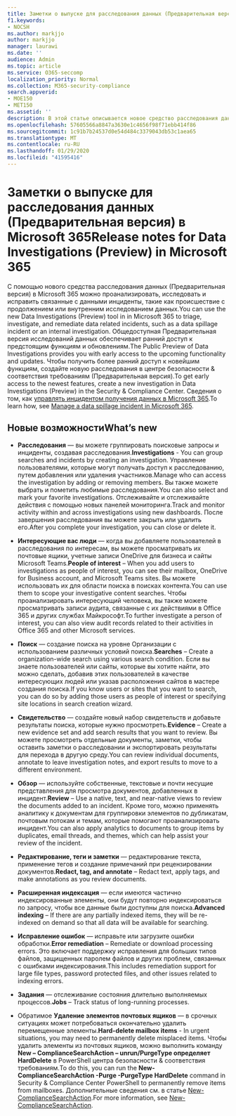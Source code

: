 ```yaml
---
title: Заметки о выпуске для расследования данных (Предварительная версия) в Microsoft 365
f1.keywords:
- NOCSH
ms.author: markjjo
author: markjjo
manager: laurawi
ms.date: ''
audience: Admin
ms.topic: article
ms.service: O365-seccomp
localization_priority: Normal
ms.collection: M365-security-compliance
search.appverid:
- MOE150
- MET150
ms.assetid: ''
description: В этой статье описывается новое средство расследования данных (Preview) в Microsoft 365.
ms.openlocfilehash: 57605566a8847a3630e1c4656f98f71ebb414f86
ms.sourcegitcommit: 1c91b7b24537d0e54d484c3379043db53c1aea65
ms.translationtype: MT
ms.contentlocale: ru-RU
ms.lasthandoff: 01/29/2020
ms.locfileid: "41595416"
---
```

# <a name="release-notes-for-data-investigations-preview-in-microsoft-365"></a><span data-ttu-id="d3b8d-103">Заметки о выпуске для расследования данных (Предварительная версия) в Microsoft 365</span><span class="sxs-lookup"><span data-stu-id="d3b8d-103">Release notes for Data Investigations (Preview) in Microsoft 365</span></span>

<span data-ttu-id="d3b8d-104">С помощью нового средства расследования данных (Предварительная версия) в Microsoft 365 можно проанализировать, исследовать и исправить связанные с данными инциденты, такие как происшествие с продолжением или внутренним исследованием данных.</span><span class="sxs-lookup"><span data-stu-id="d3b8d-104">You can use the new Data Investigations (Preview) tool in in Microsoft 365 to triage, investigate, and remediate data related incidents, such as a data spillage incident or an internal investigation.</span></span> <span data-ttu-id="d3b8d-105">Общедоступная Предварительная версия исследований данных обеспечивает ранний доступ к предстоящим функциям и обновлениям.</span><span class="sxs-lookup"><span data-stu-id="d3b8d-105">The Public Preview of Data Investigations provides you with early access to the upcoming functionality and updates.</span></span> <span data-ttu-id="d3b8d-106">Чтобы получить более ранний доступ к новейшим функциям, создайте новую расследования в центре безопасности & соответствия требованиям (Предварительная версия).</span><span class="sxs-lookup"><span data-stu-id="d3b8d-106">To get early access to the newest features, create a new investigation in Data Investigations (Preview) in the Security & Compliance Center.</span></span> <span data-ttu-id="d3b8d-107">Сведения о том, как [управлять инцидентом получения данных в Microsoft 365](manage-data-spillage-incidents.md).</span><span class="sxs-lookup"><span data-stu-id="d3b8d-107">To learn how, see [Manage a data spillage incident in Microsoft 365](manage-data-spillage-incidents.md).</span></span>

## <a name="whats-new"></a><span data-ttu-id="d3b8d-108">Новые возможности</span><span class="sxs-lookup"><span data-stu-id="d3b8d-108">What’s new</span></span> 

- <span data-ttu-id="d3b8d-109">**Расследования** — вы можете группировать поисковые запросы и инциденты, создавая расследования.</span><span class="sxs-lookup"><span data-stu-id="d3b8d-109">**Investigations** - You can group searches and incidents by creating an investigation.</span></span> <span data-ttu-id="d3b8d-110">Управление пользователями, которые могут получать доступ к расследованию, путем добавления или удаления участников.</span><span class="sxs-lookup"><span data-stu-id="d3b8d-110">Manage who can access the investigation by adding or removing members.</span></span>  <span data-ttu-id="d3b8d-111">Вы также можете выбрать и пометить любимые расследования.</span><span class="sxs-lookup"><span data-stu-id="d3b8d-111">You can also select and mark your favorite investigations.</span></span> <span data-ttu-id="d3b8d-112">Отслеживайте и отслеживайте действия с помощью новых панелей мониторинга.</span><span class="sxs-lookup"><span data-stu-id="d3b8d-112">Track and monitor activity within and across investigations using new dashboards.</span></span> <span data-ttu-id="d3b8d-113">После завершения расследования вы можете закрыть или удалить его.</span><span class="sxs-lookup"><span data-stu-id="d3b8d-113">After you complete your investigation, you can close or delete it.</span></span>

- <span data-ttu-id="d3b8d-114">**Интересующие вас люди** — когда вы добавляете пользователей в расследования по интересам, вы можете просматривать их почтовые ящики, учетные записи OneDrive для бизнеса и сайты Microsoft Teams.</span><span class="sxs-lookup"><span data-stu-id="d3b8d-114">**People of interest** – When you add users to investigations as people of interest, you can see their mailbox, OneDrive for Business account, and Microsoft Teams sites.</span></span> <span data-ttu-id="d3b8d-115">Вы можете использовать их для области поиска в поисках контента.</span><span class="sxs-lookup"><span data-stu-id="d3b8d-115">You can use them to scope your investigative content searches.</span></span> <span data-ttu-id="d3b8d-116">Чтобы проанализировать интересующий человека, вы также можете просматривать записи аудита, связанные с их действиями в Office 365 и других службах Майкрософт.</span><span class="sxs-lookup"><span data-stu-id="d3b8d-116">To further investigate a person of interest, you can also view audit records related to their activities in Office 365 and other Microsoft services.</span></span>

- <span data-ttu-id="d3b8d-117">**Поиск** — создание поиска на уровне Организации с использованием различных условий поиска.</span><span class="sxs-lookup"><span data-stu-id="d3b8d-117">**Searches** – Create a organization-wide search using various search condition.</span></span> <span data-ttu-id="d3b8d-118">Если вы знаете пользователей или сайты, которые вы хотите найти, это можно сделать, добавив этих пользователей в качестве интересующих людей или указав расположения сайтов в мастере создания поиска.</span><span class="sxs-lookup"><span data-stu-id="d3b8d-118">If you know users or sites that you want to search, you can do so by adding those users as people of interest or specifying site locations in search creation wizard.</span></span> 

- <span data-ttu-id="d3b8d-119">**Свидетельство** — создайте новый набор свидетельств и добавьте результаты поиска, которые нужно просмотреть.</span><span class="sxs-lookup"><span data-stu-id="d3b8d-119">**Evidence** – Create a new evidence set and add search results that you want to review.</span></span> <span data-ttu-id="d3b8d-120">Вы можете просмотреть отдельные документы, заметки, чтобы оставить заметки о расследовании и экспортировать результаты для перехода в другую среду.</span><span class="sxs-lookup"><span data-stu-id="d3b8d-120">You can review individual documents, annotate to leave investigation notes, and export results to move to a different environment.</span></span> 

- <span data-ttu-id="d3b8d-121">**Обзор** — используйте собственные, текстовые и почти несущие представления для просмотра документов, добавленных в инцидент.</span><span class="sxs-lookup"><span data-stu-id="d3b8d-121">**Review** – Use a native, text, and near-native views to review the documents added to an incident.</span></span> <span data-ttu-id="d3b8d-122">Кроме того, можно применять аналитику к документам для группировки элементов по дубликатам, почтовым потокам и темам, которые помогают проанализировать инцидент.</span><span class="sxs-lookup"><span data-stu-id="d3b8d-122">You can also apply analytics to documents to group items by duplicates, email threads, and themes, which can help assist your review of the incident.</span></span> 

- <span data-ttu-id="d3b8d-123">**Редактирование, теги и заметки** — редактирование текста, применение тегов и создание примечаний при рецензировании документов.</span><span class="sxs-lookup"><span data-stu-id="d3b8d-123">**Redact, tag, and annotate** – Redact text, apply tags, and make annotations as you review documents.</span></span>
  
- <span data-ttu-id="d3b8d-124">**Расширенная индексация** — если имеются частично индексированные элементы, они будут повторно индексироваться по запросу, чтобы все данные были доступны для поиска.</span><span class="sxs-lookup"><span data-stu-id="d3b8d-124">**Advanced indexing** – If there are any partially indexed items, they will be re-indexed on demand so that all data will be available for searching.</span></span>

- <span data-ttu-id="d3b8d-125">**Исправление ошибок** — исправьте или загрузите ошибки обработки.</span><span class="sxs-lookup"><span data-stu-id="d3b8d-125">**Error remediation** – Remediate or download processing errors.</span></span> <span data-ttu-id="d3b8d-126">Это включает поддержку исправления для больших типов файлов, защищенных паролем файлов и других проблем, связанных с ошибками индексирования.</span><span class="sxs-lookup"><span data-stu-id="d3b8d-126">This includes remediation support for large file types, password protected files, and other issues related to indexing errors.</span></span> 

- <span data-ttu-id="d3b8d-127">**Задания** — отслеживание состояния длительно выполняемых процессов.</span><span class="sxs-lookup"><span data-stu-id="d3b8d-127">**Jobs** – Track status of long-running processes.</span></span>

- <span data-ttu-id="d3b8d-128">Обратимое **Удаление элементов почтовых ящиков** — в срочных ситуациях может потребоваться окончательно удалить перемещенные элементы.</span><span class="sxs-lookup"><span data-stu-id="d3b8d-128">**Hard-delete mailbox items** - In urgent situations, you may need to permanently delete misplaced items.</span></span> <span data-ttu-id="d3b8d-129">Чтобы удалить элементы из почтовых ящиков, можно выполнить команду **New – ComplianceSearchAction – unrun/PurgeType определяет HardDelete** в PowerShell центра безопасности & соответствия требованиям.</span><span class="sxs-lookup"><span data-stu-id="d3b8d-129">To do this, you can run the **New-ComplianceSearchAction -Purge -PurgeType HardDelete** command in Security & Compliance Center PowerShell to permanently remove items from mailboxes.</span></span> <span data-ttu-id="d3b8d-130">Дополнительные сведения см. в статье [New-ComplianceSearchAction](https://docs.microsoft.com/powershell/module/exchange/policy-and-compliance-content-search/new-compliancesearchaction).</span><span class="sxs-lookup"><span data-stu-id="d3b8d-130">For more information, see [New-ComplianceSearchAction](https://docs.microsoft.com/powershell/module/exchange/policy-and-compliance-content-search/new-compliancesearchaction).</span></span>
